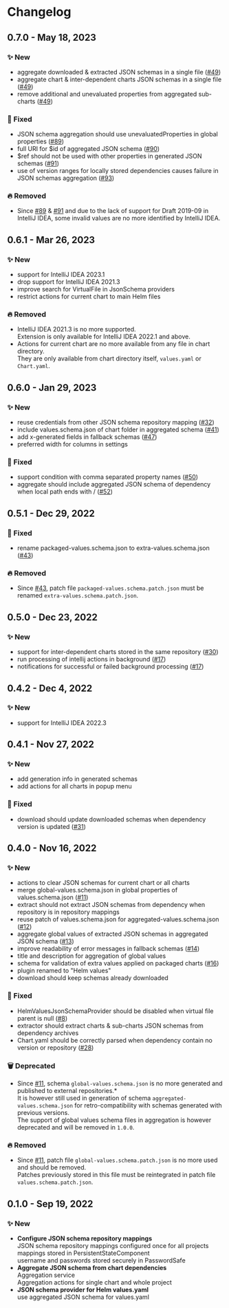 # Changelog

## 0.7.0 - May 18, 2023

### ✨ New
- aggregate downloaded & extracted JSON schemas in a single file
  ([#49](https://github.com/fstaudt/helm-values/issues/49))
- aggregate chart & inter-dependent charts JSON schemas in a single file
  ([#49](https://github.com/fstaudt/helm-values/issues/49))
- remove additional and unevaluated properties from aggregated sub-charts
  ([#49](https://github.com/fstaudt/helm-values/issues/49))

### 🐛 Fixed
- JSON schema aggregation should use unevaluatedProperties in global properties
  ([#89](https://github.com/fstaudt/helm-values/issues/89))
- full URI for $id of aggregated JSON schema
  ([#90](https://github.com/fstaudt/helm-values/issues/90))
- $ref should not be used with other properties in generated JSON schemas
  ([#91](https://github.com/fstaudt/helm-values/issues/91))
- use of version ranges for locally stored dependencies causes failure in JSON schemas aggregation
  ([#93](https://github.com/fstaudt/helm-values/issues/93))

### 🔥 Removed

- Since [#89](https://github.com/fstaudt/helm-values/issues/89) &
  [#91](https://github.com/fstaudt/helm-values/issues/91)
  and due to the lack of support for Draft 2019-09 in IntelliJ IDEA,
  some invalid values are no more identified by IntelliJ IDEA.

## 0.6.1 - Mar 26, 2023

### ✨ New
- support for IntelliJ IDEA 2023.1
- drop support for IntelliJ IDEA 2021.3
- improve search for VirtualFile in JsonSchema providers
- restrict actions for current chart to main Helm files

### 🔥 Removed

- IntelliJ IDEA 2021.3 is no more supported.\
  Extension is only available for IntelliJ IDEA 2022.1 and above.
- Actions for current chart are no more available from any file in chart directory.\
  They are only available from chart directory itself, `values.yaml` or `Chart.yaml`.

## 0.6.0 - Jan 29, 2023

### ✨ New

- reuse credentials from other JSON schema repository mapping
  ([#32](https://github.com/fstaudt/helm-values/issues/32))
- include values.schema.json of chart folder in aggregated schema
  ([#41](https://github.com/fstaudt/helm-values/issues/41))
- add x-generated fields in fallback schemas
  ([#47](https://github.com/fstaudt/helm-values/issues/47))
- preferred width for columns in settings

### 🐛 Fixed

- support condition with comma separated property names
  ([#50](https://github.com/fstaudt/helm-values/issues/50))
- aggregate should include aggregated JSON schema of dependency when local path ends with /
  ([#52](https://github.com/fstaudt/helm-values/issues/52))

## 0.5.1 - Dec 29, 2022

### 🐛 Fixed

- rename packaged-values.schema.json to extra-values.schema.json
  ([#43](https://github.com/fstaudt/helm-values/issues/43))

### 🔥 Removed

- Since [#43](https://github.com/fstaudt/helm-values/issues/43),
  patch file `packaged-values.schema.patch.json` must be renamed `extra-values.schema.patch.json`.

## 0.5.0 - Dec 23, 2022

### ✨ New

- support for inter-dependent charts stored in the same repository
  ([#30](https://github.com/fstaudt/helm-values/issues/30))
- run processing of intellij actions in background
  ([#17](https://github.com/fstaudt/helm-values/issues/17))
- notifications for successful or failed background processing
  ([#17](https://github.com/fstaudt/helm-values/issues/17))

## 0.4.2 - Dec 4, 2022

### ✨ New

- support for IntelliJ IDEA 2022.3

## 0.4.1 - Nov 27, 2022

### ✨ New

- add generation info in generated schemas
- add actions for all charts in popup menu

### 🐛 Fixed

- download should update downloaded schemas when dependency version is updated
  ([#31](https://github.com/fstaudt/helm-values/issues/31))

## 0.4.0 - Nov 16, 2022

### ✨ New

- actions to clear JSON schemas for current chart or all charts
- merge global-values.schema.json in global properties of values.schema.json
  ([#11](https://github.com/fstaudt/helm-values/issues/11))
- extract should not extract JSON schemas from dependency when repository is in repository mappings
- reuse patch of values.schema.json for aggregated-values.schema.json
  ([#12](https://github.com/fstaudt/helm-values/issues/12))
- aggregate global values of extracted JSON schemas in aggregated JSON schema
  ([#13](https://github.com/fstaudt/helm-values/issues/13))
- improve readability of error messages in fallback schemas
  ([#14](https://github.com/fstaudt/helm-values/issues/14))
- title and description for aggregation of global values
- schema for validation of extra values applied on packaged charts
  ([#16](https://github.com/fstaudt/helm-values/issues/16))
- plugin renamed to "Helm values"
- download should keep schemas already downloaded

### 🐛 Fixed

- HelmValuesJsonSchemaProvider should be disabled when virtual file parent is null
  ([#8](https://github.com/fstaudt/helm-values/issues/8))
- extractor should extract charts & sub-charts JSON schemas from dependency archives
- Chart.yaml should be correctly parsed when dependency contain no version or repository
  ([#28](https://github.com/fstaudt/helm-values/issues/28))

### 🗑 Deprecated

- Since [#11](https://github.com/fstaudt/helm-values/issues/11),
  schema `global-values.schema.json` is no more generated and published to external repositories.*\
  It is however still used in generation of schema `aggregated-values.schema.json` for retro-compatibility with schemas
  generated with previous versions.\
  The support of global values schema files in aggregation is however deprecated and will be removed in `1.0.0`.

### 🔥 Removed

- Since [#11](https://github.com/fstaudt/helm-values/issues/11),
  patch file `global-values.schema.patch.json` is no more used and should be removed.\
  Patches previously stored in this file must be reintegrated in patch file `values.schema.patch.json`.

## 0.1.0 - Sep 19, 2022

### ✨ New

- **Configure JSON schema repository mappings**\
  JSON schema repository mappings configured once for all projects\
  mappings stored in PersistentStateComponent\
  username and passwords stored securely in PasswordSafe
- **Aggregate JSON schema from chart dependencies**\
  Aggregation service\
  Aggregation actions for single chart and whole project
- **JSON schema provider for Helm values.yaml**\
  use aggregated JSON schema for values.yaml
